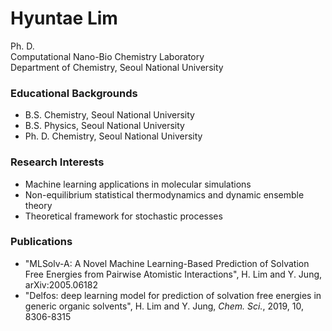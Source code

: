 # Hyuntae Lim

Ph. D.<br>
Computational Nano-Bio Chemistry Laboratory<br>
Department of Chemistry, Seoul National University

### Educational Backgrounds

- B.S. Chemistry, Seoul National University
- B.S. Physics, Seoul National University
- Ph. D. Chemistry, Seoul National University

### Research Interests

- Machine learning applications in molecular simulations
- Non-equilibrium statistical thermodynamics and dynamic ensemble theory
- Theoretical framework for stochastic processes

### Publications

- "MLSolv-A: A Novel Machine Learning-Based Prediction of Solvation Free Energies from Pairwise Atomistic Interactions",
H. Lim and Y. Jung, arXiv:2005.06182
- "Delfos: deep learning model for prediction of solvation free energies in generic organic solvents",
H. Lim and Y. Jung, _Chem. Sci._, 2019, 10, 8306-8315
